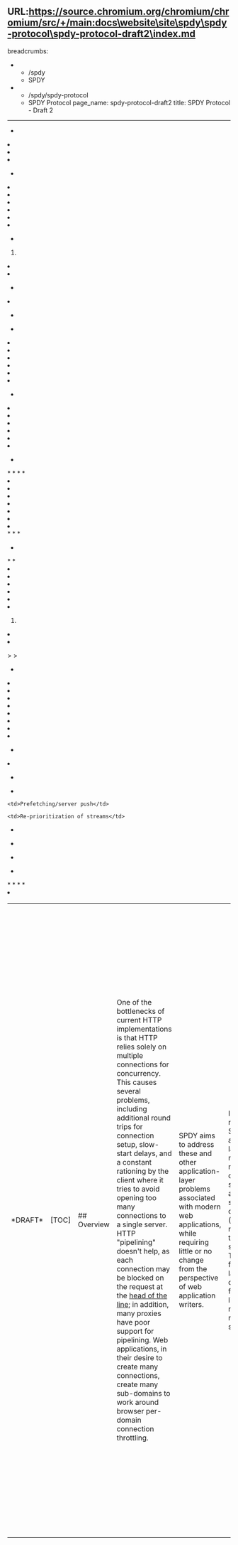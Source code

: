 URL:https://source.chromium.org/chromium/chromium/src/+/main:docs\website\site\spdy\spdy-protocol\spdy-protocol-draft2\index.md
---
breadcrumbs:
- - /spdy
  - SPDY
- - /spdy/spdy-protocol
  - SPDY Protocol
page_name: spdy-protocol-draft2
title: SPDY Protocol - Draft 2
---

<table>
<tr>

<td>*DRAFT*</td>

<td>[TOC]</td>

<td>## Overview</td>

<td>One of the bottlenecks of current HTTP implementations is that HTTP relies
solely on multiple connections for concurrency. This causes several problems,
including additional round trips for connection setup, slow-start delays, and a
constant rationing by the client where it tries to avoid opening too many
connections to a single server. HTTP "pipelining" doesn't help, as each
connection may be blocked on the request at the <a
href="https://en.wikipedia.org/wiki/Head-of-line_blocking">head of the line</a>;
in addition, many proxies have poor support for pipelining. Web applications, in
their desire to create many connections, create many sub-domains to work around
browser per-domain connection throttling.</td>

<td>SPDY aims to address these and other application-layer problems associated
with modern web applications, while requiring little or no change from the
perspective of web application writers.</td>

<td>In a nutshell, SPDY adds a framing layer for multiplexing multiple,
concurrent streams across a single TCP connection (or any reliable transport
stream). The framing layer is optimized for HTTP-like request-response
streams.</td>

<td>The SPDY session offers three basic improvements over HTTP:</td>

*   <td>Multiplexed requests. There is no limit to the number of
            requests that can be issued concurrently over a single SPDY
            connection. Because requests are interleaved on a single channel,
            the protocol is more efficient over TCP.</td>

*   <td>Prioritized requests. Clients can request certain resources to
            be delivered first. This avoids the problem of congesting the
            network channel with non-critical resources when a high-priority
            request is pending.</td>

*   <td>Compressed headers. Clients today send a significant amount of
            redundant data in the form of HTTP headers. Because a single web
            page may require 50 or 100 subrequests, this data is significant.
            Compressing the headers saves a significant amount of latency and
            bandwidth compared to HTTP.</td>
*   <td>Server pushed streams. This enables content to be pushed from
            servers to clients without a request.</td>

<td>Note that for the most part, SPDY attempts to preserve the existing
semantics of HTTP. All features such as cookies, etags, vary headers,
content-encoding negotiations, etc work as they do with HTTP; SPDY only replaces
the way the data is written to the network.</td>

<td>### Document Organization</td>

<td>The SPDY Specification is split into two parts: <a
href="/spdy/spdy-protocol/spdy-protocol-draft2#TOC-Framing-Layer">a framing
layer</a>, which multiplexes a TCP connection into independent, length-prefixed
frames, and <a
href="/spdy/spdy-protocol/spdy-protocol-draft2#TOC-HTTP-Layering-over-SPDY">an
HTTP layer</a>, which specifies the mechanism for overlaying HTTP
request/response pairs on top of the framing layer. While some of the framing
layer concepts are isolated from the HTTP layer, building a generic framing
layer has not been a goal. The framing layer is tailored to the needs of the
HTTP protocol and server push. </td>

<td>### Definitions</td>

*   <td>*client*: The endpoint initiating the SPDY session. </td>
*   <td>*connection*: A TCP-level connection between two endpoints.
            </td>
*   <td>*endpoint*: Either the client or server of a connection. </td>
*   <td>*frame*: A header-prefixed sequence of bytes sent over a SPDY
            session.</td>
*   <td>*server*: The endpoint not initiating the SPDY session.</td>
*   <td>*session*: A sequence of frames sent over a single connection.
            This is the same as the "framing layer". </td>
*   <td>*stream*: A bi-directional flow of bytes across a virtual
            channel within a SPDY session. </td>

<td>## Framing Layer</td>

<td>### Connections</td>

<td>The SPDY framing layer (or "session") runs atop TCP, similarly to how HTTP
works today. The client is expected to be the TCP connection initiator. Because
it runs on TCP, we have a reliable transport. Unlike HTTP, all connections with
SPDY are persistent connections. The HTTP connection header does not apply.</td>

<td>For best performance, it is expected that clients will not close open
connections until the user navigates away from all web pages referencing a
connection, or until the server closes the connection. Servers are encouraged to
leave connections open for as long as possible, but can terminate idle
connections after some amount of inactivity if necessary. When either side
closes the TCP connection, it should first send a <a
href="/spdy/spdy-protocol/spdy-protocol-draft2#TOC-GOAWAY">GOAWAY</a> frame so
that the endpoints can more reliably determine if requests finished before the
closure.</td>

<td>### Framing</td>

<td>Once the connection is established, clients and servers exchange framed messages. There are two types of frames: <a href="/spdy/spdy-protocol/spdy-protocol-draft2#TOC-Control-frames">control frames</a> and <a href="/spdy/spdy-protocol/spdy-protocol-draft2#TOC-Data-frames">data frames</a>. Frames always have a common header which is 8 bytes.</td>

<td>The first bit is a control bit indicating whether a frame is a control frame or data frame. Control frames carry a version number, a frame type, flags, and a length. Data frames contain the stream ID, flags, and the length for the payload carried after the common header. The simple header is designed to make reading and writing of frames easy.</td>

<td>All integer values, including length, version, and type, are in network byte order. SPDY does not enforce alignment of types in dynamically sized frames.</td>

<td>#### Protocol versioning</td>

<td>SPDY does lazy version checking on receipt of any control frame, and does version enforcement only on SYN_STREAM frames. If an endpoint receives a SYN_STREAM frame with an unsupported version, the endpoint must return a RST_STREAM frame with the status code UNSUPPORTED_VERSION. For any other type of control frame, the frame must be ignored.</td>

<td>### Control frames</td>

<td> +----------------------------------+</td>

<td> |C| Version(15bits) | Type(16bits) |</td>

<td> +----------------------------------+</td>

<td> | Flags (8) | Length (24 bits) |</td>

<td> +----------------------------------+</td>

<td> | Data |</td>

<td> +----------------------------------+</td>

<td> Control bit: The 'C' bit is a single bit indicating that this is a control message. For control frames this value is always 1. </td>
<td> Version: The version number of the session protocol (currently 2).</td>
<td> Type: The type of control frame. See <a href="/spdy/spdy-protocol/spdy-protocol-draft2#TOC-Control-frames">Control Frames</a> for the complete list of control frames. </td>

<td>Flags: Flags related to this frame. Flags for control frames and data frames
are different.</td>
<td> Length: An unsigned 24-bit value representing the number of bytes after the
length field. </td>

<td>Data: data associated with this control frame. The format and length of this
data is controlled by the control frame type.</td>

<td>Control frame processing requirements:</td>

<td>If an endpoint receives a control frame for a type it does not recognize, it
must ignore the frame.</td>

<td>### Data frames</td>

<td> +----------------------------------+</td>

<td> |C| Stream-ID (31bits) |</td>

<td> +----------------------------------+</td>

<td> | Flags (8) | Length (24 bits) | </td>

<td> +----------------------------------+</td>

<td> | Data |</td>

<td> +----------------------------------+</td>

<td>Control bit: For data frames this value is always 0.</td>
<td> Stream-ID: A 31-bit value identifying the stream.</td>
<td> Flags: Flags related to this frame. Valid flags are:</td>

*   <td>0x01 = FLAG_FIN - signifies that this frame represents the last
            frame to be transmitted on this stream. See <a
            href="/spdy/spdy-protocol/spdy-protocol-draft2#TOC-Stream-close">Stream
            Closure</a> below.</td>

<td> Length: An unsigned 24-bit value representing the number of bytes after the
length field. The total size of a data frame is 8 bytes + length. It is valid to
have a zero-length data frame.</td>
<td> Data: The variable-length data payload; the length was defined in the
length field.</td>

<td>Data frame processing requirements:</td>

<td>If an endpoint receives a data frame for a stream-id which does not exist,
it must return a <a
href="/spdy/spdy-protocol/spdy-protocol-draft2#TOC-RST_STREAM">RST_STREAM</a>
with error code INVALID_STREAM for the stream-id.</td>

<td>If the endpoint which created the stream receives a data frame before
receiving a SYN_REPLY on that stream, it is a protocol error, and the receiver
should close the connection immediately.</td>

<td>Implementors note: If an endpoint receives multiple data frames for invalid
stream-ids, it may terminate the session.</td>

<td>### Streams</td>

<td>Streams are independent sequences of bi-directional data cut into frames.
Streams can be created either by the client or the server, can concurrently send
data interleaved with other streams, and can be cancelled. The usage of streams
with HTTP is such that a single HTTP request/response occupies a single stream,
and the stream is not reused for a second request. This is because streams can
be independently created without incurring a round-trip. See the <a
href="/spdy/spdy-protocol/spdy-protocol-draft2#TOC-HTTP-Layering-over-SPDY">HTTP
layering</a> section for details.</td>

<td>Upon stream initiation, streams allow for each side to transmit a list of
name/value pairs (headers) to the other endpoint.</td>

<td>#### Stream creation</td>

<td>A stream is created by sending a control frame with the type set to <a
href="/spdy/spdy-protocol/spdy-protocol-draft2#TOC-SYN_STREAM">SYN_STREAM</a>.
If the server is initiating the stream, the Stream-ID must be even. If the
client is initiating the stream, the Stream-ID must be odd. 0 is not a valid
Stream-ID. Stream-IDs from each side of the connection must increase
monotonically as new streams are created. E.g. Stream 2 may be created after
stream 3, but stream 7 must not be created after stream 9.</td>

<td>Streams are bi-directional. However, the stream creator can optionally set
the UNIDIRECTIONAL flag as part of the SYN_STREAM to indicate to the receiver
that the receiver cannot reply on the stream.</td>

<td>Upon receipt of a SYN_STREAM frame, if the UNIDIRECTIONAL flag is not set,
the receiver replies with a <a
href="/spdy/spdy-protocol/spdy-protocol-draft2#TOC-SYN_REPLY">SYN_REPLY</a>
frame. Note that the stream initiator (sending the SYN_STREAM) does not need to
wait for a SYN_REPLY before sending any data frames.</td>

<td>If the endpoint receiving a SYN_STREAM does not want to accept the new
stream, it can immediately respond with a RST_STREAM control frame. Note,
however, that the initiating endpoint may have already sent data on the stream
as well; this data must be ignored.</td>

<td>#### Stream data exchange</td>

<td>Once a stream is created, it can be used to send arbitrary amounts of data.
Generally this means that a series of data frames will be sent on the stream
until a frame containing the FLAG_FIN flag is set. The FLAG_FIN can be set on a
SYN_STREAM, SYN_REPLY, or a DATA frame. Once the FLAG_FIN has been sent, the
stream is considered to be half-closed. (See <a
href="/spdy/spdy-protocol/spdy-protocol-draft2#TOC-Stream-half-close">Stream
half-close</a>)</td>

<td>#### Stream half-close</td>

<td>When one side of the stream sends a control or data frame with the FLAG_FIN
flag set, the stream is considered to be half-closed from that side. The sender
of the FLAG_FIN is indicating that no further data will be sent from the sender
on this stream. When both sides have half-closed, the stream is considered to be
closed. (See <a
href="/spdy/spdy-protocol/spdy-protocol-draft2#TOC-Stream-close">Stream
close</a>)</td>

<td>#### Stream close</td>

<td>There are 3 ways that streams can be terminated:</td>

1.  <td>Normal termination</td>
    <td> Normal stream termination occurs when both sender and receiver have
    half-closed the stream by sending a FLAG_FIN.</td>
2.  <td>Abrupt termination</td>
    <td> Either the client or server can send a RST_STREAM control frame at any
    time. A RST_STREAM contains an error code to indicate the reason for
    failure. When a RST_STREAM is sent from the stream originator, it indicates
    a failure to complete the stream and that no further data will be sent on
    the stream. When a RST_STREAM is sent from the stream receiver, the sender,
    upon receipt, should stop sending any data on the stream. The stream
    receiver should be aware that there is a race between data already in
    transit from the sender and the time the RST_STREAM is received.</td>
3.  <td><b>TCP connection teardown</b></td>
    <td><b> If the TCP connection is torn down while unterminated streams are
    active (no RST_STREAM frames have been sent or received for the stream),
    then the endpoint must assume that the stream was abnormally interrupted and
    may be incomplete.</b></td>

<td>If a client or server receives data on a stream which has already been torn
down, it must ignore the data received after the teardown.</td>

<td>TODO(mbelshe): Reference how UNIDIRECTIONAL works here.</td>

<td>### Data flow</td>

<td> Because TCP provides a single stream of data on which SPDY multiplexes
multiple logical streams, it is important for clients and servers to interleave
data messages for concurrent sessions.</td>

<td>Implementors should note that sending data in smallish chunks will result in
lower end-user latency for a page as this allows the browser to begin parsing
metadata early, and, in turn, to finalize the page layout. Sending large chunks
yields a small increase in bandwidth efficiency at the cost of slowing down the
user experience on pages with many resources.</td>

<td>### Control frames</td>

<td>#### SYN_STREAM</td>

<td>The SYN_STREAM control frame allows the sender to create a stream between
the sender and receiver with zero negotiation from the receiver. The stream can
be used to send metadata and data from the sender to the receiver.</td>

<td> +----------------------------------+</td>

<td> |1| 2 | 1 |</td>

<td> +----------------------------------+</td>

<td> | Flags (8) | Length (24 bits) |</td>

<td> +----------------------------------+</td>

<td> |X| Stream-ID (31bits) |</td>

<td> +----------------------------------+</td>

<td> |X|Associated-To-Stream-ID (31bits)|</td>

<td> +----------------------------------+</td>

<td> | Pri | Unused | |</td>

<td> +------------------ |</td>
<td> | Name/value header block |</td>
<td> | ... |</td>

<td>Flags: Flags related to this frame. Valid flags are:</td>

*   <td>0x01 = FLAG_FIN - signifies that this frame represents the last
            frame to be transmitted on this stream</td>
*   <td>0x02 = FLAG_UNIDIRECTIONAL - a stream created with this flag is
            already considered to be half closed to the receiver.</td>

<td>Length: An unsigned 24 bit value representing the number of bytes after the
length field. The total size of a SYN_STREAM frame is 8 bytes + length. The
length for this frame must be greater than or equal to 12.</td>

<td>Stream-ID: The 31-bit identifier for this stream. This stream-id will be
used in a frames which are part of this stream.</td>

<td>Associated-To-Stream-ID: The 31-bit identifier for a stream which this
stream is associated to. If this stream is independent of all other streams, it
should be 0.</td>

<td>Priority: A 2-bit priority field. If an endpoint has initiated multiple
streams, the priority field represents which streams should be given first
precidence. Servers are not required to strictly enforce the priority field,
although best-effort is assumed. 0 represents the lowest priority and 3
represents the highest priority. The highest-priority data is that which is most
desired by the client.</td>

<td> Unused: 14 bits of unused space, reserved for future use.</td>
<td> NV entries: (16 bits) The number of name/value pairs that follow. Note:
</td>

<td>The <a
href="/spdy/spdy-protocol/spdy-protocol-draft2#TOC-Name-Value-header-block-format">Name/Value
block</a> is described below.</td>

<td>If an endpoint receives multiple SYN_STREAM frames for the same active
stream ID, it must drop the stream, and send a RST_STREAM for the stream with
the error PROTOCOL_ERROR.</td>

<td>#### SYN_REPLY</td>

<td>SYN_REPLY provides the acceptance of a stream creation by the receiver of a
SYN_STREAM frame.</td>

<td> +----------------------------------+</td>

<td> |1| 2 | 2 |</td>

<td> +----------------------------------+</td>

<td> | Flags (8) | Length (24 bits) |</td>

<td> +----------------------------------+</td>

<td> |X| Stream-ID (31bits) |</td>

<td> +----------------------------------+</td>

<td> | Unused | |</td>

<td> +---------------- |</td>
<td> | Name/value header block |</td>
<td> | ... |</td>

<td> Flags: Flags related to this frame. Valid flags are:</td>

*   <td>0x01 = FLAG_FIN - signifies that this frame represents the
            half-close of this stream. When set, it indicates that the sender
            will not produce any more data frames in this stream..</td>

<td> Length: An unsigned 24-bit value representing the number of bytes after the
length field. The total size of a SYN_STREAM frame is 8 bytes + length. The
length for this frame must be greater than or equal to 8.</td>

<td>Stream-ID: The 31-bit identifier for this stream. This stream-id will be
used in a frames which are part of this stream.</td>

<td>Unused: 16 bits of unused space, reserved for future use.</td>
<td> NV entries: (16 bits) The number of name/value pairs that follow. </td>

<td>The <a
href="https://www.chromium.org/spdy-protocol/spdy-protocol-draft2#TOC-Name-Value-header-block-format">Name/Value
block</a> is described below.</td>

<td>If an endpoint receives multiple SYN_REPLY frames for the same active stream
ID, it must drop the stream, and send a RST_STREAM for the stream with the error
PROTOCOL_ERROR.</td>

<td>#### RST_STREAM</td>

<td>The RST_STREAM frame allows for abnormal termination of a stream. When sent
by the creator of a stream, it indicates the creator wishes to cancel the
stream. When sent by the receiver of a stream, it indicates an error or that the
receiver did not want to accept the stream, so the stream should be closed.</td>

<td> +-------------------------------+</td>

<td> |1| 2 | 3 |</td>

<td> +-------------------------------+</td>

<td> | Flags (8) | 8 |</td>

<td> +-------------------------------+</td>

<td> |X| Stream-ID (31bits) |</td>

<td> +-------------------------------+</td>

<td> | Status code | </td>

<td> +-------------------------------+</td>

<td> Flags: Flags related to this frame. RST_STREAM does not define any flags.
This value must be 0.</td>

<td> Length: An unsigned 24-bit value representing the number of bytes after the
length field. For RST_STREAM control frames, this value is always 8.</td>
<td> Status code: (32 bits) An indicator for why the stream is being
terminated.The following status codes are defined:</td>

*   <td>1 - PROTOCOL_ERROR. This is a generic error, and should only be
            used if a more specific error is not available. The receiver of this
            error will likely abort the entire session and possibly return an
            error to the user.</td>
*   <td>2 - INVALID_STREAM should be returned when a frame is received
            for a stream which is not active. The receiver of this error will
            likely log a communications error.</td>
*   <td>3 - REFUSED_STREAM. This is error indicates that the stream was
            refused before any processing has been done on the stream. This
            means that request can be safely retried.</td>
*   <td>4 - UNSUPPORTED_VERSION. Indicates that the receiver of a stream
            does not support the SPDY version requested.</td>
*   <td>5 - CANCEL. Used by the creator of a stream to indicate that the
            stream is no longer needed.</td>
*   <td>6 - INTERNAL_ERROR. The endpoint processing the stream has
            encountered an error.</td>
*   <td>7 - FLOW_CONTROL_ERROR. The endpoint detected that its peer
            violated the flow control protocol.</td>

<td>Note: 0 is not a valid status code for a RST_STREAM.</td>

<td>After receiving a RST_STREAM on a stream, the receiver must not send
additional frames for that stream.</td>

<td>#### SETTINGS</td>

<td>*Note: In earlier drafts, this frame was called a "HELLO" frame.*</td>

<td>A SETTINGS frame contains a set of id/value pairs for communicating
configuration data about how the two endpoints may communicate. SETTINGS frames
can be sent at any time by either endpoint, are optionally sent, and fully
asynchronous. Further, when the server is the sender, the sender can request
that configuration data be persisted by the client across SPDY sessions and
returned to the server in future communications.</td>

<td>Persistence of SETTINGS ID/Value pairs is done on a per domain/IP pair. That
is, when a client connects to a server, and the server persists settings within
the client, the client MUST only return the persisted settings on future
connections to the same domain AND IP address and TCP port. Clients MUST NOT
request servers to use the persistence features of the SETTINGS frames, and
servers MUST ignore persistence related flags sent by a client.</td>

<td> +----------------------------------+</td>

<td> |1| 2 | 4 |</td>

<td> +----------------------------------+</td>

<td> | Flags (8) | Length (24 bits) | </td>

<td> +----------------------------------+</td>

<td> | Number of entries |</td>

<td> +----------------------------------+</td>
<td> | ID/Value Pairs |</td>
<td> | ... |</td>

<td> Control bit: The control bit is always 1 for this message.</td>
<td> Version: The SPDY version number.</td>
<td> Type: The message type for a SETTINGS message is 4.</td>

<td>Flags: FLAG_SETTINGS_CLEAR_PREVIOUSLY_PERSISTED_SETTINGS (0x1): When set,
the client should clear any previously persisted SETTINGS ID/Value pairs. If
this frame contains ID/Value pairs with the FLAG_SETTINGS_PERSIST_VALUE set,
then the client will first clear its existing, persisted settings, and then
persist the values with the flag set which are contained within this frame.
Because persistence is only implemented on the client, this flag can only be
used when the sender is the server.</td>

<td>Length: An unsigned 24-bit value representing the number of bytes after the
length field. The total size of a SETTINGS frame is 8 bytes + length.</td>

<td>Number of entries: A 32-bit value representing the number of ID/value pairs
in this message.</td>

<td>Each ID/value pair is as follows:</td>

<td> +----------------------------------+</td>

<td> | ID (24 bits) | ID_Flags (8) |</td>

<td> +----------------------------------+</td>

<td> | Value (32 bits) |</td>

<td> +----------------------------------+</td>

<td>ID: 24-bits in <b>little-endian</b> byte order. This is inconsistent with
other values in SPDY and is the result of a bug in the initial v2
implementation. Defined IDs:</td>

*   <td>1 - SETTINGS_UPLOAD_BANDWIDTH - allows the sender to send its
            expected upload bandwidth on this channel. This number is an
            estimate. The value should be the integral number of kilobytes per
            second that the sender predicts as an expected maximum upload
            channel capacity.</td>
*   <td>2 - SETTINGS_DOWNLOAD_BANDWIDTH - allows the sender to send its
            expected download bandwidth on this channel. This number is an
            estimate. The value should be the integral number of kilobytes per
            second that the sender predicts as an expected maximum download
            channel capacity.</td>
*   <td>3 - SETTINGS_ROUND_TRIP_TIME - allows the sender to send its
            expected round-trip-time on this channel. The round trip time is
            defined as the minimum amount of time to send a control frame from
            this client to the remote and receive a response. The value is
            represented in milliseconds.</td>
*   <td>4 - SETTINGS_MAX_CONCURRENT_STREAMS allows the sender to inform
            the remote endpoint the maximum number of concurrent streams which
            it will allow. By default there is no limit. For implementors it is
            recommended that this value be no smaller than 100.</td>
*   <td>5 - SETTINGS_CURRENT_CWND allows the sender to inform the remote
            endpoint of the current CWND value. This value is currently
            interpreted as packets.</td>
*   <td>6 - SETTINGS_DOWNLOAD_RETRANS_RATE - downstream byte
            retransmission rate in percentage</td>
*   <td>7 - SETTINGS_INITIAL_WINDOW_SIZE - initial window size in
            bytes</td>

<td>Flags: 8 bits. Defined Flags:</td>

<td> FLAG_SETTINGS_PERSIST_VALUE (0x1): When set, the sender of this SETTINGS
frame is requesting that the receiver persist the ID/Value and return it in
future SETTINGS frames sent from the sender to this receiver. Because
persistence is only implemented on the client, this flag is only sent by the
server.</td>

<td> FLAG_SETTINGS_PERSISTED (0x2): When set, the sender is notifying the
receiver that this ID/Value pair was previously sent to the sender by the
receiver with the FLAG_SETTINGS_PERSIST_VALUE, and the sender is returning it.
Because persistence is only implemented on the client, this flag is only sent by
the client.</td>

<td>Value: A 32-bit value in network byte order</td>

<td> The message is intentionally extensible for future information which may
improve client-server communications. The sender does not need to send every
type of ID/value. It must only send those for which it has accurate values to
convey. When multiple ID/value pairs are sent, they should be sent in order of
lowest id to highest id. A single SETTINGS frame MUST not contain multiple
values for the same ID. If the receiver of a SETTINGS frame discovers multiple
values for the same ID, it MUST ignore all values except the first one.</td>

<td>Implementation Notes: Persisted storage from the SETTINGS is similar to a
cookie, in that it is persisted state. It differs from HTTP cookies in that it
applies at the session layer rather than at the HTTP layer. When SPDY is used in
conjunction with HTTP, browser implementors should be careful that any persisted
SETTINGS information follows similar handling to HTTP cookies, and that a
mechanism for clearing data is provided to the user. Servers MUST NOT attempt to
use SETTINGS as a mechanism for storing arbitrary data on the client. </td>

<td>Note also that a server may send multiple SETTINGS frames containing
different ID/Value pairs. When the same ID/Value is sent twice, the most recent
value overrides any previously sent values. If the server sends IDs 1, 2, and 3
with the FLAG_SETTINGS_PERSIST_VALUE in a first SETTINGS frame, and then sends
IDs 4 and 5 with the FLAG_SETTINGS_PERSIST_VALUE, when the client returns the
persisted state on its next SETTINGS frame, it SHOULD send all 5 settings (1, 2,
3, 4, and 5 in this example) to the server.</td>

<td>#### NOOP</td>

<td>The NOOP control frame is a no-operation frame. It can be sent from the
client or the server. Receivers of a NO-OP frame should simply ignore it.</td>

<td> +----------------------------------+</td>

<td> |1| 2 | 5 |</td>
<td> +----------------------------------+</td>
<td> | 0 (Flags) | 0 (Length) |</td>

<td> +----------------------------------+</td>

<td><b> Control-bit: The control bit is always 1 for this message.</b></td>
<td><b> Version: The SPDY version number.</b></td>
<td><b> Type: The message type for a NOOP message is 5.</b></td>
<td><b> Length: This frame carries no data, so the length is always 0.</b></td>

<td><b>#### PING</b></td>

<td><b>The PING control frame is a mechanism for measuring a minimal round-trip
time from the sender. It can be sent from the client or the server. Receivers of
a PING frame should send an identical frame to the sender as soon as possible
(if there is other pending data waiting to be sent, PING should take highest
priority). Each ping sent by a sender should use a unique ID.</b></td>

<td><b><b> +----------------------------------+</b></b></td>

<td><b> |1| 2 | 6 |</b></td>

<td><b> +----------------------------------+</b></td>

<td><b> | 0 (flags) | 4 (length) |</b></td>

<td><b> +----------------------------------|</b></td>

<td><b> | 32-bit ID |</b></td>

<td><b> +----------------------------------+</b></td>

<td><b> Control bit: The control bit is always 1 for this message.</b></td>
<td><b> Version: The SPDY version number.</b></td>
<td><b> Type: The message type for a PING message is 6.</b></td>
<td><b> Length: This frame is always 4 bytes long.</b></td>
<td><b> ID: A unique ID for this ping. When the client initiates a ping, it must
use an odd numbered ID. When the server initiates a ping, it must use an even
numbered ping. Use of odd/even IDs is required in order to avoid accidental
looping on PINGs (where each side initiates an identical PING at the same
time).</b></td>
<td><b> Note: If a sender uses all possible PING ids (e.g. has sent all 2^31
possible IDs), it can wrap and start re-using IDs.</b></td>

<td><b>If a server receives an even numbered PING which it did not initiate, it
must ignore the PING.</b></td>

<td><b>If a client receives an odd numbered PING which it did not initiate, it
must ignore the PING.</b></td>

<td>#### GOAWAY</td>

<td>The GOAWAY control frame is a mechanism to tell the remote side of the
connection that it should no longer use this session for further requests. It
can be sent from the client or the server. Once sent, the sender agrees not to
initiate any new streams on this session. Receivers of a GOAWAY frame must not
send additional requests on this session, although a new session (connection)
can be established for new requests. The purpose of this message is to allow an
endpoint to gracefully stop accepting new requests (perhaps for a reboot or
maintenance), while still finishing processing of previously established
streams.</td>

<td>There is an inherent race condition between a client sending requests and
the server sending a GOAWAY message. To deal with this case, the GOAWAY message
contains a last-stream identifier indicating the last stream which was accepted
in this session. If the client issued requests for sessions after this
stream-id, they were not accepted by the server and should be re-issued later at
the client's discretion.</td>

<td>Endpoints should always send a GOAWAY message before closing a connection so
that the remote can know whether a request has been partially processed or not.
(For example, if the client sends a POST at the same time that a server closes a
connection, the client cannot know if the server started to process that POST
request if the server does not send a GOAWAY frame to indicate where it stopped
working)</td>

<td>After sending a GOAWAY message, the sender must ignore all SYN_STREAM frames
for new streams.</td>

<td> +----------------------------------+</td>

<td> |1| 2 | 7 |</td>

<td> +----------------------------------+</td>

<td> | 0 (flags) | 4 (length) |</td>

<td> +----------------------------------|</td>

<td> |X| Last-good-stream-ID (31 bits) |</td>

<td> +----------------------------------+</td>

<td> Control bit: The control bit is always 1 for this message.</td>
<td> Version: The SPDY version number.</td>
<td> Type: The message type for a GOAWAY message is 7.</td>
<td> Length: This frame is always 4 bytes long.</td>
<td> Last-good-stream-Id: The last stream id which was accepted by the sender of
the GOAWAY message. If no streams were accepted, this value must be 0.</td>

<td>#### HEADERS</td>

<td> This frame augments a stream with additional headers. It may be optionally
sent on an existing stream at any time. Specific application of the headers (and
dealing with duplicates) in this frame is application-dependent.</td>

<td> +----------------------------------+</td>

<td> |C| 2 | 8 |</td>

<td> +----------------------------------+</td>

<td> | Flags (8) | Length (24 bits) |</td>

<td> +----------------------------------+</td>

<td> |X| Stream-ID (31bits) |</td>

<td> +----------------------------------+</td>

<td> | Unused (16 bits) | |</td>
<td> |-------------------- |</td>

<td> | Name/value header block |</td>

<td> +----------------------------------+</td>

<td> Length: An unsigned 24 bit value representing the number of bytes after the
length field. The total size of a HEADERS frame is 8 bytes + length. The length
for this frame must be greater than or equal to 8. The minimum length of the
length field is 4 (when the number of name value pairs is 0).</td>

<td>NV entries: The number of name/value pairs that follow.</td>

<td>The <a
href="/spdy/spdy-protocol/spdy-protocol-draft2#TOC-Name-Value-header-block-format">Name/Value
block</a> is the same as a SYN_REPLY.</td>

<td>Name/Value header block format</td>

<td>The SYN_STREAM, SYN_REPLY, and HEADERS frames contain a Name/value header
block. The header block used by both the request and the response is the same.
It is designed so that headers can be easily appended to the end of a list and
also so that it can be easily parsed by receivers. Each numeric value is 2
bytes.</td>

<td> +------------------------------------+</td>

<td> | Number of Name/Value pairs (int16) |</td>

<td> +------------------------------------+</td>

<td> | Length of name (int16) |</td>

<td> +------------------------------------+</td>

<td> | Name (string) |</td>

<td> +------------------------------------+</td>

<td> | Length of value (int16) |</td>

<td> +------------------------------------+</td>

<td> | Value (string) |</td>

<td> +------------------------------------+</td>

<td> | (repeats) |</td>

<td>Each header name must have at least one value. Header names must be all
lower case. The length of each name and value must be greater than zero. A
receiver of a zero-length name or value must send a RST_STREAM with code
PROTOCOL error. </td>

<td>TODO(mbelshe): Verify that the 64KB limits are sufficient. JoeyH notes that
it is possible to send 50 4KB cookies over HTTP today, and that would not work
in this model.</td>

<td>Duplicate header names are not allowed. To send two identically named
headers, send a header with two values, where the values are separated by a
single NUL (0) byte. Senders must not send multiple, in-sequence NUL characters.
Receivers of multiple, in-sequence NUL characters must send a RST_STREAM with
code PROTOCOL_ERROR on the stream.</td>

<td>Strings are utf8 encoded and are not NUL terminated.</td>

<td>The entire contents of the name/value header block is compressed using zlib
deflate. There is a single zlib stream (context) for all name value pairs in one
direction on a connection. SPDY uses a SYNC_FLUSH between frame which uses
compression. The stream is initialized with the following dictionary (without
line breaks and IS null-terminated):</td>

<td>optionsgetheadpostputdeletetraceacceptaccept-charsetaccept-encodingaccept-</td>
<td>
languageauthorizationexpectfromhostif-modified-sinceif-matchif-none-matchi</td>
<td>
f-rangeif-unmodifiedsincemax-forwardsproxy-authorizationrangerefererteuser</td>
<td>
-agent10010120020120220320420520630030130230330430530630740040140240340440</td>
<td>
5406407408409410411412413414415416417500501502503504505accept-rangesageeta</td>
<td>
glocationproxy-authenticatepublicretry-afterservervarywarningwww-authentic</td>
<td>
ateallowcontent-basecontent-encodingcache-controlconnectiondatetrailertran</td>
<td>
sfer-encodingupgradeviawarningcontent-languagecontent-lengthcontent-locati</td>
<td>
oncontent-md5content-rangecontent-typeetagexpireslast-modifiedset-cookieMo</td>
<td>
ndayTuesdayWednesdayThursdayFridaySaturdaySundayJanFebMarAprMayJunJulAugSe</td>
<td>
pOctNovDecchunkedtext/htmlimage/pngimage/jpgimage/gifapplication/xmlapplic</td>
<td>
ation/xhtmltext/plainpublicmax-agecharset=iso-8859-1utf-8gzipdeflateHTTP/1</td>
<td> .1statusversionurl</td>

<td>TODO(mbelshe): Add Brian O's compression data and notes.</td>

<td>#### WINDOW_UPDATE</td>

<td>Although WINDOW_UPDATE was originally defined in DRAFT 2, it was never
implemented. The specification for this frame is thus removed, and this note
exists for those who might remember its existence.</td>

<td>Please look at DRAFT 3 for flow-control related definitions.</td>

<td>---</td>

<td>## HTTP Layering over SPDY</td>

<td>SPDY is intended to be as compatible as possible with current web-based
applications. This means that, from the perspective of the server business logic
or application API, the features of HTTP must not change. To achieve this, all
of the application request and response header semantics are preserved, although
the syntax of conveying those semantics has changed. Thus, the rules from the <a
href="https://www.w3.org/Protocols/rfc2616/rfc2616.html">HTTP/1.1 specification
in RFC 2616</a> apply with the changes in the sections below.</td>

<td>Standard Transactions</td>

<td>HTTP request/responses will generally be mapped as one request/response to
one stream. Multiple requests can be issued in parallel, with each request
issued on an independent stream.</td>

<td>Request</td>

<td>The client initiates a request by sending a SYN_STREAM frame. For requests
which do not contain a body, the SYN_STREAM must set the FIN_FLAG, indicating
that the client intends to send no further data on this stream. For requests
which do contain a body, the SYN_STREAM will not contain the FIN_FLAG, and the
body will follow the SYN_STREAM in a series of DATA frames. The last DATA frame
will set the FIN_FLAG to indicate the end of the body.</td>

<td>The SYN_STREAM Name/Value section will contain all of the HTTP headers which
are associated with an HTTP request. The HTTP header block in SPDY is mostly
unchanged from today's HTTP header block, with the following differences:</td>

*   <td>The first line of the request is unfolded into name/value pairs
            like other HTTP headers and must be present:</td>
    *   <td>"method" - the HTTP method for this request (e.g. "GET",
                "POST", "HEAD", etc)</td>
    *   <td>"scheme" - the scheme portion of the URL for this request
                (e.g. "https")</td>
    *   <td>"url" - the absolute path for this request (e.g.
                "/foo/bar.html")</td>
    *   <td>"version" - the HTTP version of this request (e.g.
                "HTTP/1.1")</td>
*   <td>Duplicate header names are not allowed.</td>
*   <td>Header names are all lowercase.</td>
*   <td>The Connection and Keep-Alive headers are no longer valid and
            are ignored if present.</td>
*   <td>HTTP request headers are compressed. This is accomplished by
            compressing all data sent by the client with gzip encoding.</td>
*   <td>The "host" header is ignored. The host:port portion of the HTTP
            URL is the definitive host.</td>
*   <td>User-agents are expected to support gzip and deflate
            compression. Regardless of the Accept-Encoding sent by the
            user-agent, the server may select gzip or deflate encoding at any
            time.</td>
*   <td>POST-specific changes:</td>
    *   <td>POST requests are expected to contain a data stream as part
                of the post; see Data flow below.</td>
    *   <td>Content-length</td>
    *   <td>Chunked encoding is no longer valid.</td>

<td> The browser is free to prioritize requests as it sees fit. If the browser
cannot make progress without receiving a resource, it should attempt to raise
the priority of that resource. Resources such as images, should use the lowest
priority whenever possible.</td>

<td>If a client sends a SYN_STREAM without all of the method, url, and version
headers, the server must reply with a HTTP 400 BAD REQUEST reply.</td>

<td>Implementors Note: Section 5.1 of the HTTP/1.1 specification specifies that
HTTP/1.1 compliant servers MUST support absolute URIs in the request line. SPDY
is using absolute URIs only, instead of relative URIs + Host headers. From
practical experience, we have noticed that many HTTP/1.1 servers do not support
absolute URIs and are in violation of the HTTP/1.1 standard. As a result, any
implementors of SPDY -&gt; HTTP proxies may wish to translate from SPDY's
absolute URIs into relative URI + Host headers to maximize compatibility with
existing HTTP/1.1 servers.</td>

<td>#### Response</td>

<td> The server responds to a client request with a SYN_REPLY frame. The
Name/Value section of the frame contains the HTTP response headers. Symmetric to
the client's upload stream, the server will follow the SYN_REPLY with a series
of DATA frames, and the last data frame will contain the FLAG_FIN to indicate
successful end-of-stream.</td>

*   <td>The response status line is unfolded into name/value pairs like
            other HTTP headers and must be present:</td>
    *   <td>"status" - The HTTP response status code (e.g. "200" or "200
                OK")</td>
    *   <td>"version" - The HTTP response version (e.g. "HTTP/1.1")</td>
*   <td>If the SPDY reply happens before a SYN_STREAM, then it includes
            parameters that inform the client regarding the request that would
            have been made to receive this response, by including url and method
            keys. </td>
*   <td>All header names must be lowercase.</td>
*   <td>The Connection and Keep-alive response headers are no longer
            valid.</td>
*   <td>Content-length is only advisory for length.</td>
*   <td>Chunked encoding is no longer valid.</td>
*   <td>Duplicate header names are not allowed.</td>

<td>If a client receives a SYN_REPLY without a status or without a version
header, the client must reply with a RST_STREAM frame indicating a PROTOCOL
ERROR.</td>

<td>TODO(mbelshe): Describe use of GOAWAY.</td>

<td>### Server Push Transactions</td>

<td> SPDY enables a server to send multiple replies to a client for a single
request. The rationale for this feature is that sometimes a server knows that it
will need to send multiple resources in response to a single request. Without
server push features, the client must first download the primary resource, then
discover the secondary resource(s), and request them. Pushing of resources
avoids this delay, but also creates a potential race where a server can be
pushing content which a browser is in the process of requesting. The following
mechanics attempt to prevent the race condition while enabling the performance
benefit. </td>

<td>#### Server Implementation</td>

<td>When the server intends to push a resource to the client, it opens a new
stream by sending a unidirectional SYN_STREAM. The SYN_STREAM must include an
Associated-To-Stream-ID. The SYN_STREAM must also include a header for "url"
which contains the full URL for the resource being pushed. The purpose of the
association is to differentiate which request induced the pushed stream; without
it, if the browser had two tabs open to the same page, each pushing unique
content under a fixed URL, the browser would not be able to differentiate the
requests. Server pushed streams are unidirectional, and must set the
FLAG_UNIDIRECTIONAL flag in the SYN_STREAM.</td>

<td>The Associated-To-Stream-ID must be the ID of an existing, open stream with
the client. The reason for this restriction is to have a clear endpoint for
pushed content. If the client requested a resource on stream 11, the server
replies on stream 11. It can push any number of additional streams to the client
before it issues a FLAG_FIN on stream 11. However, once the originating stream
is closed no further push streams may be created. The pushed streams do not need
to be closed (FIN set) before the originating stream is closed, they only need
to be created before the originating stream closes.</td>

<td>It is illegal for a server to push a resource with the
Associated-To-Stream-ID of 0.</td>

<td>To avoid race conditions with the client, the SYN_STREAM for the pushed
resources must be sent prior to sending any content which could allow the client
to discover the pushed resource and request it.</td>

<td>The server must only push resources which would have been returned from a
GET request.</td>

<td>Note: If the server does not have all of the Name/Value Response headers
available at the time it issues the SYN_STREAM for the pushed resource, it may
later use a HEADER frame to augment the name/value pairs to be associated with
the pushed stream. The HEADER frame must not contain a header for 'url' (e.g.
the server can't change the identity of the resource to be pushed). If the
HEADERS frame must not contain duplicate headers with a previously sent
SYN_STREAM or HEADERS frame. The server must send a HEADERS before sending any
data frames on the stream.</td>

<td>TODO(mbelshe): Consider Set-Cookie effects on push streams.</td>

<td>#### Client Implementation</td>

<td>When fetching a resource the client has 3 possibilities:</td>

1.  <td>the resource is not being pushed</td>
2.  <td>the resource is being pushed, but the data has not yet
            arrived</td>
3.  <td>the resource is being pushed, and the data has started to
            arrive</td>

<td>When a SYN_STREAM frame which contains an Associated-To-Stream-ID is
received, the client must not issue GET requests for the URL in the pushed
stream, and instead wait for the pushed stream to arrive. </td>

<td>When a client receives a SYN_STREAM from the server with an
Associated-To-Stream-ID of 0, it must reply with a RST_STREAM with error code
INVALID_STREAM.</td>

<td>When a client receives a SYN_STREAM from the server without an 'url' in the
Name/Value section, it must reply with a RST_STREAM with error code
PROTOCOL_ERROR.</td>

<td>To cancel server push streams, the client can use a RST_STREAM on an
individual pushed stream with error code CANCEL. Upon receipt, the server will
stop sending on this stream immediately (this is an Abrupt termination). Note
that there may be data already in transit for this stream.</td>

<td>To cancel all server push streams related to a request, the client can use a
RST_STREAM on the original stream with error code CANCEL. By closing that
stream, the server will no longer be able to push any streams with
in-association-to for the original stream.</td>

<td>If the server sends a HEADER frame containing duplicate headers with a
previous SYN_STREAM or HEADERS frame for the same stream, the client must reply
with a RST_STREAM with error code PROTOCOL ERROR.</td>

<td>If the server sends a HEADER frame after sending a data frame for the same
stream, the client must ignore the HEADERS frame. TODO(mbelshe): This is really
undesirable for server-push. We want the push notifications to be able to flow
asynchronously in the stream.</td>

<td>TODO(mbelshe): Define how HTTP Trailers should work: "For HTTP, the rules
for http trailers apply, as specified in: <a
href="https://www.w3.org/Protocols/rfc2616/rfc2616-sec14.html#sec14.40">https://www.w3.org/Protocols/rfc2616/rfc2616-sec14.html#sec14.40</a>"</td>

<td>### Deployment</td>

<td>Since SPDY does provide faster access to resources, it should be used in
preference to HTTP/HTTPS. To facilitate this, clients and servers are encouraged
to employ these features.</td>

<td>#### Server Advertisement of SPDY through the HTTP Alternate-Protocol header</td>

<td>When a server receives a non-SPDY request which could have been served via
SPDY, it should append a Alternate-Protocol header into the response stream.
Note that it is valid to have multiple Alternate-Protocols headers. The
field-value can also be specified as a comma-separated list, as per RFC2616
section 4.2.</td>

<td>Syntax:</td>

> <td>Alternate-Protocol: &lt;port&gt;:&lt;protocol&gt;</td>

<td> To specify SPDY as an alternate protocol available on port 123, use:</td>
> <td>Alternate-Protocol: 123:spdy/2</td>

<td> To specify SPDY via TLS/NPN as an alternate protocol available on port 443, use:</td>
> <td>Alternate-Protocol: 443:npn-spdy/2</td>

<td>To specify support for SPDY versions 1 and 2 (currently non-existent) via
TLS/NPN as alternate protocols available on port 443, use:</td>

> <td>Alternate-Protocol: 443:npn-spdy/2,443:npn-spdy/2</td>

<td>When a client receives a Alternate-Protocol header, it should attempt to
piggyback future http requests over SPDY by using the specified port. Note that
the server may reply with multiple field values or a comma-separated field value
for Alternate-Protocol (and in this manner indicate the various SPDY versions it
supports). The client may select any protocol it supports and attempt to use
that. If it cannot establish a SPDY connection on that port, it should fallback
to standard HTTP and persist the failure for the browser session so that it
doesn't re-attempt in the near future.</td>

<td>#### Server Advertisement of SPDY through TLS NPN extension</td>

<td>When a server receives a connection to its HTTPS port that includes the TLS
NPN extension (<a
href="http://www.ietf.org/id/draft-agl-tls-nextprotoneg-00.txt">http://www.ietf.org/id/draft-agl-tls-nextprotoneg-00.txt</a>),
it should respond with all the SPDY versions that it supports. Currently, the
only valid string is "spdy/2" (spdy/1 isn't implemented anywhere anymore). The
client can thereby choose which SPDY version it supports and proceed from
there.</td>

<td>#### Piggybacking HTTP requests over SPDY sessions</td>

<td>SPDY does not introduce a new protocol scheme specific to SPDY. However, all
HTTP requests can "piggyback" on an existing SPDY session. So, if a client has
successfully negotiated any SPDY session to a port that the server has indicated
(via Alternate-Protocol) is an acceptable alternate protocol for the HTTP host
port pair, all future http requests to that host port pair should use the SPDY
session rather than opening a new HTTP connection.</td>

<td>Note: If your site does load balancing in such a way that http content would
not be available over the SPDY session, your site may not be able to use
SPDY.</td>

<td>## Incompatibilities with SPDY Draft #1</td>

*   <td>Renamed the FIN_STREAM to RST_STREAM</td>
*   <td>Added the FLAG_UNIDIRECTIONAL to the SYN_STREAM</td>
*   <td>Defined behavior of SPDY-protocol version checking</td>
*   <td>Made GOAWAY message stronger - it should always be sent before
            closing a connection.</td>
*   <td>Added Associated-To-Stream-ID into the SYN_STREAM, allowing for
            a stream to declare its relationship to an existing stream.</td>
*   <td>Reworked the SUBRESOURCE frame. Instead of first declaring a
            SUBRESOURCE, with an associated stream, the SYN_REPLY can be used.
            Added a HEADERS frame for late-bound headers to be added to a
            stream.</td>
*   <td>Reworked the Server Push mechanism.</td>
*   <td>Added flow control: new WINDOW_UPDATE frame, new status code in
            RST_STREAM, added new field to SETTINGS for initial window size, and
            made SETTINGS always the first frame of the connection (still
            optional and asynchronous).</td>
*   <td>Updated HELLO frame format and renamed to SETTINGS.</td>

<td>## Future work/experiments</td>

<td> The following are thoughts/brainstorms for future work and
experiments.</td>

*   <td>Caching</td>
    <td> Since we're proposing to do almost everything over an encrypted
    channel, we're making caching either difficult or impossible.</td>
    <td> We've had some discussions about having a non-secure, static-only
    content channel (where the resources are signed, or cryptographic hashes of
    the insecure content are sent over a secure link), but have made no headway
    yet...</td>
*   <td>DoS potential</td>

<td>The potential for DoS of the server (by increasing the amount of state) is
no worse than it would be for TCP connections. In fact, since more of the state
is managed in userspace, it is easier to detect and react to increases in
resource utilization. The client side, however, does have a potential for DoS
since the server may now attempt to use client resources which would not
normally be considered to be large per stream state.</td>

<td>More investigation needs to be done about attack modes and remediation
responses.</td>

*   <td>Stream capacity.</td>

<td>Today, HTTP has no knowledge of approximate client bandwidth, and TCP only
slowly and indirectly discovers it as a connection warms up. However, by the
time TCP has warmed up, the page is often already completely loaded. To ensure
that bandwidth is utilized efficiently, SPDY allows the client to tell the
server its approximate bandwidth. The SETTINGS message is part of this, but
measurement, reporting and all of the other infrastructure and behavioral
modifications are lacking.</td>

*   <td>Server-controlled connection parameters.</td>

<td>The "server" -- since either side may be considered a "server" in SPDY,
"server" refers here to the side which receives requests for new sessions -- can
inform the other side of reasonable connection or stream limits which should be
respected. As with stream capacity, the SETTINGS message provides a container
for signaling this, but no work has yet been done to figure out what values
should be set, when, and what behavioral changes should be expected when the
value does change.</td>

    <td>Prefetching/server push</td>

> <td>If the client can inform the server (or vice versa) how much bandwidth it
> is willing to allocate to various activities, then the server can push or
> prefetch resources without a) impacting the activities that the user wants to
> perform; or b) being too inefficient. While this approach still has
> inefficiencies (the server still send sparts of resources that the client
> already has before the client gets around to sending a FIN to the server), it
> doesn't seem to be grossly inefficient when coupled with the client telling
> the server how much slack (bandwidth) it is is willing to give to the server.
> However, this means that the client must be able to dynamically adjust the
> slack that it provides for server push or prefetching, for example, if it sees
> an increase in PING time.</td>

    <td>Re-prioritization of streams</td>

> <td>Users often switch between multiple tabs in the browser. When the user
> switches tasks, the protocol should allow for a change in priority as the user
> now wants different data at a higher priority. This would likely involve
> creating priority groups so that the relative priority of resources for a tab
> can be managed all at once instead of having to make a number of changes
> proportional to the number of requests (which is 100% likely to be the same or
> larger!)</td>

*   <td>Flow control</td>

<td>Each side can announce how much data or bandwidth it will accept for each
class of streams. If this is done, then speculative operations such as server
push can soak up a limited amount of the pipe (especially important if the pipe
is long and thin). This may allow for the elimination of more complex "is this
already in the cache" or "announce what I have in my cache" schemes which are
likely costly and complex.</td>

*   <td>DNS data</td>

<td>It is suboptimal that the browser must discover new hostnames and then look
them up in cases where it is fetching new resources controlled by the same
entity. For example, there shouldn't be a need to do another DNS lookup for a
resource from static.foo.com. when the browser has already resolved xxx.foo.com.
In these cases, it would seemingly make sense to send (over the SPDY channel)
the DNS data (signed in such a way that the user-agent can verify that it is
authoritative).</td>

*   <td>Redirect to a different IP while retaining the HOST header</td>

<td>For large sites or caches, it may be advantageous to supplement DNS frontend
load balancing with the ability to send the user to a sibling that is less
loaded, but also able to serve the request. This is not possible today with
HTTP, as redirects must point to a different name (or use an IP, which amounts
to the same thing), so that cookies, etc. are treated differently. This feature
would likely be tied to the DNS data feature, or a more interesting verification
mechanism would need to exist.</td>

*   <td>New headers</td>
    *   <td>Request headers:</td>
        *   <td>Never been to this site before header. When the server
                    receives this header, it is used as permission to open
                    multiple, server-initiated streams carrying subresource
                    content. If sent, then the server can freely push all the
                    resources necessary for the page.</td>
    *   <td>Response</td>
        *   <td>Subresource headers</td>
*   <td>Mark Nottingham notes that having the method/uri/version in
            separate headers, rather than at the front of the block, may make it
            harder for servers to quickly access this information. Being
            compressed hurts too.</td>

<td>## Contributors</td>

<td>Thank you to all those who read, commented, and contributed to this
work:</td>
<td> Mike Belshe, Roberto Peon, Adam Langley, Jim Morrison, Mark Nottingham,
Alyssa Wilk, Costin Manolache, William Chan, Vitaliy Lvin, Joe Chan</td>

</tr>
</table>
